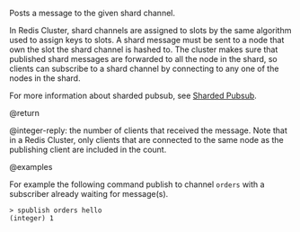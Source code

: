 Posts a message to the given shard channel.

In Redis Cluster, shard channels are assigned to slots by the same algorithm used to assign keys to slots.
A shard message must be sent to a node that own the slot the shard channel is hashed to. 
The cluster makes sure that published shard messages are forwarded to all the node in the shard, so clients can subscribe to a shard channel by connecting to any one of the nodes in the shard.

For more information about sharded pubsub, see [Sharded Pubsub](/topics/pubsub#sharded-pubsub).

@return

@integer-reply: the number of clients that received the message. Note that in a Redis Cluster, only clients that are connected to the same node as the publishing client are included in the count.

@examples

For example the following command publish to channel `orders` with a subscriber already waiting for message(s).
    
```
> spublish orders hello
(integer) 1
```
